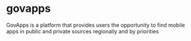 # govapps
GovApps is a platform that provides users the opportunity to find mobile apps in public and private sources regionally and by priorities
